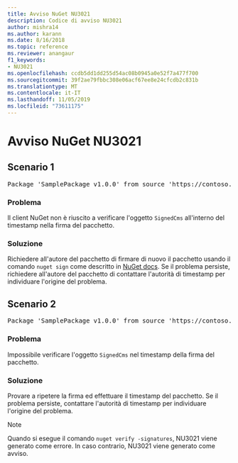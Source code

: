 ```yaml
---
title: Avviso NuGet NU3021
description: Codice di avviso NU3021
author: mishra14
ms.author: karann
ms.date: 8/16/2018
ms.topic: reference
ms.reviewer: anangaur
f1_keywords:
- NU3021
ms.openlocfilehash: ccdb5dd1dd255d54ac08b0945a0e52f7a477f700
ms.sourcegitcommit: 39f2ae79fbbc308e06acf67ee8e24cfcdb2c831b
ms.translationtype: MT
ms.contentlocale: it-IT
ms.lasthandoff: 11/05/2019
ms.locfileid: "73611175"
---
```

# <a name="nuget-warning-nu3021"></a>Avviso NuGet NU3021

## <a name="scenario-1"></a>Scenario 1

<pre>Package 'SamplePackage v1.0.0' from source 'https://contoso.com/index.json': The primary signature's timestamp signature validation failed.</pre>

### <a name="issue"></a>Problema

Il client NuGet non è riuscito a verificare l'oggetto `SignedCms` all'interno del timestamp nella firma del pacchetto.


### <a name="solution"></a>Soluzione

Richiedere all'autore del pacchetto di firmare di nuovo il pacchetto usando il comando `nuget sign` come descritto in [NuGet docs](https://docs.microsoft.com/nuget/create-packages/sign-a-package). Se il problema persiste, richiedere all'autore del pacchetto di contattare l'autorità di timestamp per individuare l'origine del problema.



## <a name="scenario-2"></a>Scenario 2

<pre>Package 'SamplePackage v1.0.0' from source 'https://contoso.com/index.json': The timestamp signature validation failed.</pre>

### <a name="issue"></a>Problema

Impossibile verificare l'oggetto `SignedCms` nel timestamp della firma del pacchetto.


### <a name="solution"></a>Soluzione

Provare a ripetere la firma ed effettuare il timestamp del pacchetto. Se il problema persiste, contattare l'autorità di timestamp per individuare l'origine del problema.


> [!Note]
> Quando si esegue il comando `nuget verify -signatures`, NU3021 viene generato come errore. In caso contrario, NU3021 viene generato come avviso.